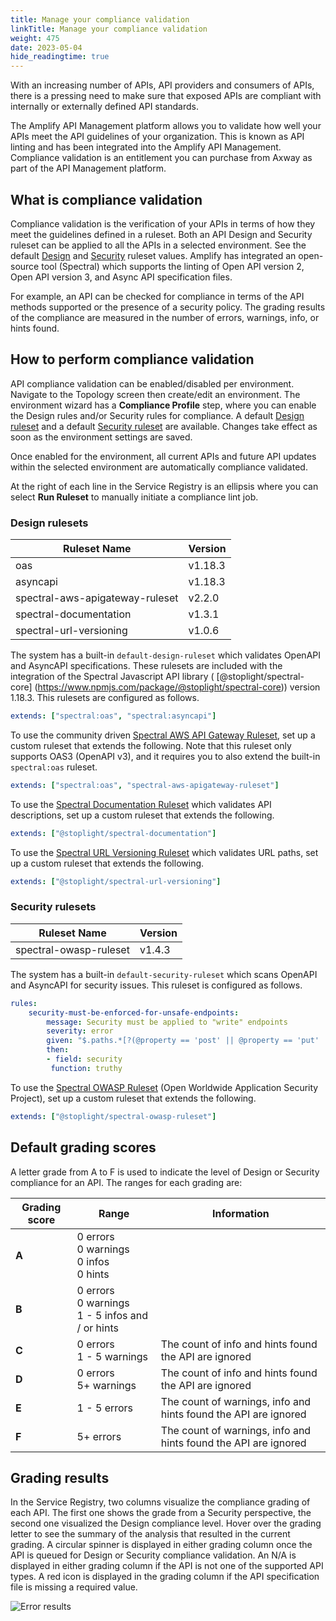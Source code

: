 ```yaml
---
title: Manage your compliance validation
linkTitle: Manage your compliance validation
weight: 475
date: 2023-05-04
hide_readingtime: true
---
```


With an increasing number of APIs, API providers and consumers of APIs, there is a pressing need to make sure that exposed APIs are compliant with internally or externally defined API standards.

The Amplify API Management platform allows you to validate how well your APIs meet the API guidelines of your organization. This is known as API linting and has been integrated into the Amplify API Management. Compliance validation is an entitlement you can purchase from Axway as part of the API Management platform.

## What is compliance validation

Compliance validation is the verification of your APIs in terms of how they meet the guidelines defined in a ruleset. Both an API Design and Security ruleset can be applied to all the APIs in a selected environment. See the default [Design](#design-rulesets) and [Security](#security-rulesets) ruleset values. Amplify has integrated an open-source tool (Spectral) which supports the linting of Open API version 2, Open API version 3, and Async API specification files.

For example, an API can be checked for compliance in terms of the API methods supported or the presence of a security policy. The grading results of the compliance are measured in the number of errors, warnings, info, or hints found.

## How to perform compliance validation

API compliance validation can be enabled/disabled per environment. Navigate to the Topology screen then create/edit an environment. The environment wizard has a **Compliance Profile** step, where you can enable the Design rules and/or Security rules for compliance. A default [Design ruleset](#design-rulesets) and a default [Security ruleset](#security-rulesets) are available. Changes take effect as soon as the environment settings are saved.

Once enabled for the environment, all current APIs and future API updates within the selected environment are automatically compliance validated.

At the right of each line in the Service Registry is an ellipsis where you can select **Run Ruleset** to manually initiate a compliance lint job.

### Design rulesets

| Ruleset Name | Version |
|--------------|---------|
| oas                             |  v1.18.3 |
| asyncapi                        |  v1.18.3 |
| spectral-aws-apigateway-ruleset |  v2.2.0  |
| spectral-documentation          |  v1.3.1  |
| spectral-url-versioning         |  v1.0.6  |

The system has a built-in `default-design-ruleset` which validates OpenAPI and AsyncAPI specifications.  These rulesets are included with the integration of the Spectral Javascript API library ( [@stoplight/spectral-core] (https://www.npmjs.com/package/@stoplight/spectral-core)) version 1.18.3. This rulesets are configured as follows.

```yaml
extends: ["spectral:oas", "spectral:asyncapi"]
```

To use the community driven [Spectral AWS API Gateway Ruleset](https://github.com/andylockran/spectral-aws-apigateway-ruleset), set up a custom ruleset that extends the following. Note that this ruleset only supports OAS3 (OpenAPI v3), and it requires you to also extend the built-in `spectral:oas` ruleset.

```yaml
extends: ["spectral:oas", "spectral-aws-apigateway-ruleset"]
```

To use the [Spectral Documentation Ruleset](https://github.com/stoplightio/spectral-documentation) which validates API descriptions, set up a custom ruleset that extends the following.

```yaml
extends: ["@stoplight/spectral-documentation"]
```

To use the [Spectral URL Versioning Ruleset](https://github.com/stoplightio/spectral-url-versioning) which validates URL paths, set up a custom ruleset that extends the following.

```yaml
extends: ["@stoplight/spectral-url-versioning"]
```

### Security rulesets

| Ruleset Name | Version |
|--------------|---------|
| spectral-owasp-ruleset     |  v1.4.3   |


The system has a built-in `default-security-ruleset` which scans OpenAPI and AsyncAPI for security issues. This ruleset is configured as follows.

```yaml
rules:
    security-must-be-enforced-for-unsafe-endpoints:
        message: Security must be applied to "write" endpoints
        severity: error
        given: "$.paths.*[?(@property == 'post' || @property == 'put' || @property == 'patch' || @property == 'delete')]"
        then:
        - field: security 
         function: truthy
```

To use the [Spectral OWASP Ruleset](https://github.com/stoplightio/spectral-owasp-ruleset) (Open Worldwide Application Security Project), set up a custom ruleset that extends the following.

```yaml
extends: ["@stoplight/spectral-owasp-ruleset"]
```

## Default grading scores

A letter grade from A to F is used to indicate the level of Design or Security compliance for an API. The ranges for each grading are:

| Grading score  | Range  | Information  |
|----------------|--------|--------------|
| **A**          | 0 errors <br />0 warnings <br />0 infos <br />0 hints         |   |
| **B**          | 0 errors <br />0 warnings <br />1 - 5 infos and / or hints |   |
| **C**          | 0 errors <br />1 - 5 warnings | The count of info and hints found the API are ignored |
| **D**          | 0 errors <br />5+ warnings | The count of info and hints found the API are ignored |
| **E**          | 1 - 5 errors | The count of warnings, info and hints found the API are ignored |
| **F**          | 5+ errors | The count of warnings, info and hints found the API are ignored |

## Grading results

In the Service Registry, two columns visualize the compliance grading of each API. The first one shows the grade from a Security perspective, the second one visualized the Design compliance level. Hover over the grading letter to see the summary of the analysis that resulted in the current grading. A circular spinner is displayed in either grading column once the API is queued for Design or Security compliance validation. An N/A is displayed in either grading column if the API is not one of the supported API types. A red icon is displayed in the grading column if the API specification file is missing a required value.

![Error results](/Images/compliance/error_results.png)
